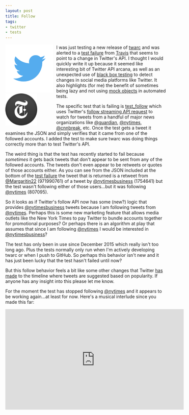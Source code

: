 ```yaml
---
layout: post
title: Follow
tags:
- twitter
- tests
---
```


<div class="text-center" style="float: left; margin-right: 10px;">
<a href="https://twitter.com/twitter"><img width=150 class="img-responsive" src="/images/twitter.png"></a>
<br>
<a href="https://twitter.com/nytimes"><img width=100 class="img-responsive center-block" src="/images/nytimes.png"></a>
</div>

I was just testing a new release of [twarc] and was alerted to a [test failure]
from [Travis] that seems to point to a change in Twitter's API. I thought I
would quickly write it up because it seemed like interesting bit of Twitter API
arcana, as well as an unexpected use of [black box testing] to detect
changes in social media platforms like Twitter. It also highlights (for me) the
benefit of sometimes being lazy and not using [mock objects] in automated tests. 

The specific test that is failing is [test_follow] which uses Twitter's [follow
streaming API request] to watch for tweets from a handful of major news
organizations like [\@guardian], [\@nytimes], [\@cnnbreak], etc. Once the test
gets a tweet it examines the JSON and simply verifies that it came from one of
the followed accounts. I added the test to make sure twarc was doing things 
correctly more than to test Twitter's API.

The weird thing is that the test has recently started to fail because
*sometimes* it gets back tweets that don't appear to be sent from any of the
followed accounts. The tweets don't even appear to be retweets or quotes of
those accounts either. As you can see from the JSON included at the bottom of
the [test failure] the tweet that is returned is a retweet from [\@Margaritin22]
(971990761) of a tweet by [\@nytimesbusiness] (1754641) but the test wasn't
following either of those users...but it was following [\@nytimes] (807095).

So it looks as if Twitter's follow API now has some (new?) logic that provides
[\@nytimesbusiness] tweets because I am following tweets from [\@nytimes].
Perhaps this is some new marketing feature that allows media outlets like the
New York Times to pay Twitter to bundle accounts together for promotional 
purposes? Or perhaps there is an algorithm at play that assumes that since I am
following [\@nytimes] I would be interested in [\@nytimesbusiness]?

The test has only been in use since December 2015 which really isn't too long
ago. Plus the tests normally only run when I'm actively developing twarc or when
I push to GitHub. So perhaps this behavior isn't new and it has just been
lucky that the test hasn't failed until now?

But this follow behavior feels a bit like some other changes that Twitter [has
made] to the timeline where tweets are suggested based on popularity. If anyone
has any insight into this please let me know. 

For the moment the test has stopped following [\@nytimes] and it appears to
be working again...at least for now. Here's a musical interlude since
you made this far:

<iframe width="560" height="315" src="https://www.youtube.com/embed/d9n7DMqbwgU"
frameborder="0" allowfullscreen></iframe>

[twarc]: https://github.com/edsu/twarc
[test failure]: https://travis-ci.org/edsu/twarc/jobs/120267919
[Travis]: https://travis-ci.org/
[test_follow]: https://github.com/edsu/twarc/blob/234f42f131ca5c2ffb44d45bb487aee31fbaf60d/test_twarc.py#L101-L139
[follow streaming API request]: https://dev.twitter.com/streaming/overview/request-parameters#follow
[\@nytimesbusiness]: https://twitter.com/nytimesbusiness
[\@guardian]: https://twitter.com/guardian
[\@nytimes]: https://twitter.com/nytimes
[\@cnnbreak]: https://twitter.com/cnnbreak
[mock objects]: https://en.wikipedia.org/wiki/Mock_object
[has made]: https://blog.twitter.com/2016/never-miss-important-tweets-from-people-you-follow
[black box testing]: https://en.wikipedia.org/wiki/Black-box_testing
[\@Margaritin22]: https://twitter.com/Margaritin22
